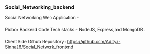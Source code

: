 ### Social_Networking_backend

Social Networking Web Application - 

###
Picbox Backend Code Tech stacks:- NodeJS, Express,and MongoDB .

###
Client Side Github Repository :
https://github.com/Aditya-Sinha26/Social_Network_frontend
